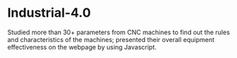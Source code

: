 # Industrial-4.0

Studied more than 30+ parameters from CNC machines to find out the rules and characteristics of the machines; presented their overall equipment effectiveness on the webpage by using Javascript.
